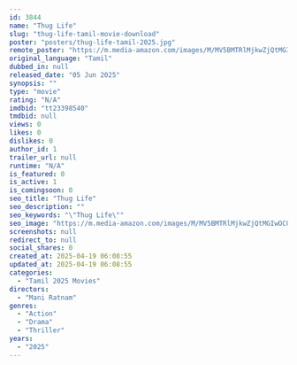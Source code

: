 ```yaml
---
id: 3844
name: "Thug Life"
slug: "thug-life-tamil-movie-download"
poster: "posters/thug-life-tamil-2025.jpg"
remote_poster: "https://m.media-amazon.com/images/M/MV5BMTRlMjkwZjQtMGIwOC00OWFmLTk5OWMtMmY1NWYxOGVkYjFkXkEyXkFqcGc@._V1_SX300.jpg"
original_language: "Tamil"
dubbed_in: null
released_date: "05 Jun 2025"
synopsis: ""
type: "movie"
rating: "N/A"
imdbid: "tt23398540"
tmdbid: null
views: 0
likes: 0
dislikes: 0
author_id: 1
trailer_url: null
runtime: "N/A"
is_featured: 0
is_active: 1
is_comingsoon: 0
seo_title: "Thug Life"
seo_description: ""
seo_keywords: "\"Thug Life\""
seo_image: "https://m.media-amazon.com/images/M/MV5BMTRlMjkwZjQtMGIwOC00OWFmLTk5OWMtMmY1NWYxOGVkYjFkXkEyXkFqcGc@._V1_SX300.jpg"
screenshots: null
redirect_to: null
social_shares: 0
created_at: 2025-04-19 06:08:55
updated_at: 2025-04-19 06:08:55
categories:
  - "Tamil 2025 Movies"
directors:
  - "Mani Ratnam"
genres:
  - "Action"
  - "Drama"
  - "Thriller"
years:
  - "2025"
---
```

